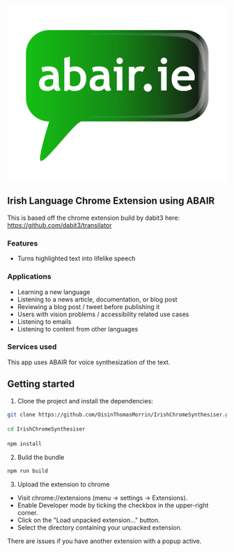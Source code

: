 ![Irish Language Chrome Extension using ABAIR](./logoabair.png)


## Irish Language Chrome Extension using ABAIR
This is based off the chrome extension build by dabit3 here: https://github.com/dabit3/transilator

### Features

- Turns highlighted text into lifelike speech

### Applications
- Learning a new language
- Listening to a news article, documentation, or blog post
- Reviewing a blog post / tweet before publishing it
- Users with vision problems / accessibility related use cases
- Listening to emails
- Listening to content from other languages


### Services used

This app uses ABAIR for voice synthesization of the text.

## Getting started

1. Clone the project and install the dependencies:

```sh
git clone https://github.com/OisinThomasMorrin/IrishChromeSynthesiser.git

cd IrishChromeSynthesiser

npm install
```

2. Build the bundle

```sh
npm run build
```

3. Upload the extension to chrome

- Visit chrome://extensions (menu -> settings -> Extensions).
- Enable Developer mode by ticking the checkbox in the upper-right corner.
- Click on the "Load unpacked extension..." button.
- Select the directory containing your unpacked extension.

There are issues if you have another extension with a popup active. 
